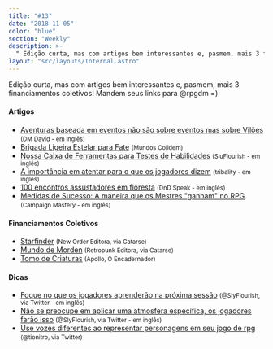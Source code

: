 ```yaml
---
title: "#13"
date: "2018-11-05"
color: "blue"
section: "Weekly"
description: >-
  " Edição curta, mas com artigos bem interessantes e, pasmem, mais 3 financiamentos coletivos! Mandem seus links para @rpgdm =)"
layout: "src/layouts/Internal.astro"
---
```


Edição curta, mas com artigos bem interessantes e, pasmem, mais 3 financiamentos coletivos! Mandem seus links para @rpgdm =)

#### Artigos

- [Aventuras baseada em eventos não são sobre eventos mas sobre Vilões] <small>(DM David - em inglês)</small>
- [Brigada Ligeira Estelar para Fate] <small>(Mundos Colidem)</small>
- [Nossa Caixa de Ferramentas para Testes de Habilidades] <small>(SluFlourish - em inglês)</small>
- [A importância em atentar para o que os jogadores dizem] <small>(tribality - em inglês)</small>
- [100 encontros assustadores em floresta] <small>(DnD Speak - em inglês)</small>
- [Medidas de Sucesso: A maneira que os Mestres "ganham" no RPG] <small>(Campaign Mastery - em inglês)</small>

#### Financiamentos Coletivos

- [Starfinder] <small>(New Order Editora, via Catarse)</small>
- [Mundo de Morden] <small>(Retropunk Editora, via Catarse)</small>
- [Tomo de Criaturas] <small>(Apollo, O Encadernador)</small>

#### Dicas

- [Foque no que os jogadores aprenderão na próxima sessão] <small>(@SlyFlourish, via Twitter - em inglês)</small>
- [Não se preocupe em aplicar uma atmosfera específica, os jogadores farão isso] <small>(@SlyFlourish, via Twitter - em inglês)</small>
- [Use vozes diferentes ao representar personagens em seu jogo de rpg] <small>(@tionitro, via Twitter)</small>

[starfinder]: https://www.catarse.me/Starfinder
[mundo de morden]: https://www.catarse.me/morden
[foque no que os jogadores aprenderão na próxima sessão]: https://twitter.com/SlyFlourish/status/1060925607113035777
[não se preocupe em aplicar uma atmosfera específica, os jogadores farão isso]: https://twitter.com/SlyFlourish/status/1060230957561757697
[use vozes diferentes ao representar personagens em seu jogo de rpg]: https://twitter.com/tionitro/status/1059508683405713413
[aventuras baseada em eventos não são sobre eventos mas sobre vilões]: http://dmdavid.com/tag/event-driven-d-theyre-about-villains/
[tomo de criaturas]: https://www.catarse.me/tomo_de_criaturas_7f11
[brigada ligeira estelar para fate]: https://mundoscolidem.com.br/ble-fate/
[nossa caixa de ferramentas para testes de habilidades]: http://slyflourish.com/ability_check_toolbox.html
[a importância em atentar para o que os jogadores dizem]: https://www.tribality.com/2018/11/05/the-importance-behind-paying-attention-to-players-say/
[100 encontros assustadores em floresta]: http://dndspeak.com/2018/11/100-scary-forest-encounters/
[medidas de sucesso: a maneira que os mestres "ganham" no rpg]: http://www.campaignmastery.com/blog/a-measure-of-success/
